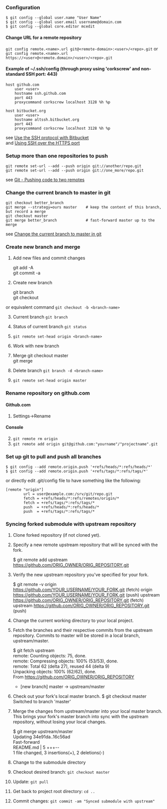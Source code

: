 ### Configuration
    $ git config --global user.name "User Name"  
    $ git config --global user.email username@domain.com  
    $ git config --global core.editor mcedit  

#### Change URL for a remote repository
`git config remote.<name>.url git@<remote-domain>:<user>/<repo>.git`
or
`git config remote.<name>.url https://<user>@<remote.domain>/<user>/<repo>.git`

#### Example of ~/.ssh/config (through proxy using 'corkscrew' and non-standard SSH port: 443)
    host github.com  
        user <user>  
        hostname ssh.github.com  
        port 443  
        proxycommand corkscrew localhost 3128 %h %p  
    
    host bitbucket.org  
        user <user>  
        hostname altssh.bitbucket.org  
        port 443  
        proxycommand corkscrew localhost 3128 %h %p  

see [Use the SSH protocol with Bitbucket](https://confluence.atlassian.com/display/BITBUCKET/Use+the+SSH+protocol+with+Bitbucket)  
and [Using SSH over the HTTPS port](https://help.github.com/articles/using-ssh-over-the-https-port)

### Setup more than one repositories to push

	git remote set-url --add --push origin git://another/repo.git  
	git remote set-url --add --push origin git://one_more/repo.git  

see [Git - Pushing code to two remotes](http://stackoverflow.com/questions/14290113/git-pushing-code-to-two-remotes)

### Change the current branch to master in git

	git checkout better_branch  
	git merge --strategy=ours master    # keep the content of this branch, but record a merge  
	git checkout master  
	git merge better_branch             # fast-forward master up to the merge  

see [Change the current branch to master in git](http://stackoverflow.com/questions/2763006/change-the-current-branch-to-master-in-git)

### Create new branch and merge

1. Add new files and commit changes

    git add -A  
    git commit -a  

2. Create new branch

    git branch <branch-name>  
    git checkout <branch-name>  

or equivalent command `git checkout -b <branch-name>`
   
3. Current branch `git branch`  

4. Status of current branch `git status`

5. `git remote set-head origin <branch-name>`

6. Work with new branch

7. Merge 
    git checkout master  
    git merge <branch-name>  

8. Delete branch `git branch -d <branch-name>`

9. `git remote set-head origin master`

### Rename repository on github.com

#### Github.com  
1. Settings->Rename

#### Console  
2. `git remote rm origin`  
3. `git remote add origin git@github.com:"yourname"/"projectname".git`  

### Set up git to pull and push all branches
    $ git config --add remote.origin.push '+refs/heads/*:refs/heads/*'
    $ git config --add remote.origin.push '+refs/tags/*:refs/tags/*'
    
or directly edit .git/config file to have something like the following:

    [remote "origin"]
            url = user@example.com:/srv/git/repo.git
            fetch = +refs/heads/*:refs/remotes/origin/*
            fetch = +refs/tags/*:refs/tags/*
            push  = +refs/heads/*:refs/heads/*
            push  = +refs/tags/*:refs/tags/*

### Syncing forked submodule with upstream repository
1. Clone forked repository (if not cloned yet).
2. Specify a new remote upstream repository that will be synced with the fork.

    $ git remote add upstream https://github.com/ORIG_OWNER/ORIG_REPOSITORY.git  

3. Verify the new upstream repository you've specified for your fork.

    $ git remote -v
    origin    https://github.com/YOUR_USERNAME/YOUR_FORK.git (fetch)
    origin    https://github.com/YOUR_USERNAME/YOUR_FORK.git (push)
    upstream  https://github.com/ORIG_OWNER/ORIG_REPOSITORY.git (fetch)
    upstream  https://github.com/ORIG_OWNER/ORIG_REPOSITORY.git (push)

4. Change the current working directory to your local project.
5. Fetch the branches and their respective commits from the upstream repository. Commits to master will be stored in a local branch, upstream/master.

    $ git fetch upstream  
    remote: Counting objects: 75, done.  
    remote: Compressing objects: 100% (53/53), done.  
    remote: Total 62 (delta 27), reused 44 (delta 9)  
    Unpacking objects: 100% (62/62), done.  
    From https://github.com/ORIG_OWNER/ORIG_REPOSITORY  
    * [new branch]      master     -> upstream/master  
    
6. Check out your fork's local master branch.
    $ git checkout master  
    Switched to branch 'master'  

7. Merge the changes from upstream/master into your local master branch. This brings your fork's master branch into sync with the upstream repository, without losing your local changes.

    $ git merge upstream/master  
    Updating 34e91da..16c56ad  
    Fast-forward  
    README.md                 |    5 +++--  
    1 file changed, 3 insertions(+), 2 deletions(-)  
 
8. Change to the submodule directory
9. Checkout desired branch: `git checkout master`
10. Update: `git pull`
11. Get back to project root directory: `cd ..`
12. Commit changes: `git commit -am "Synced submodule with upstream"`
